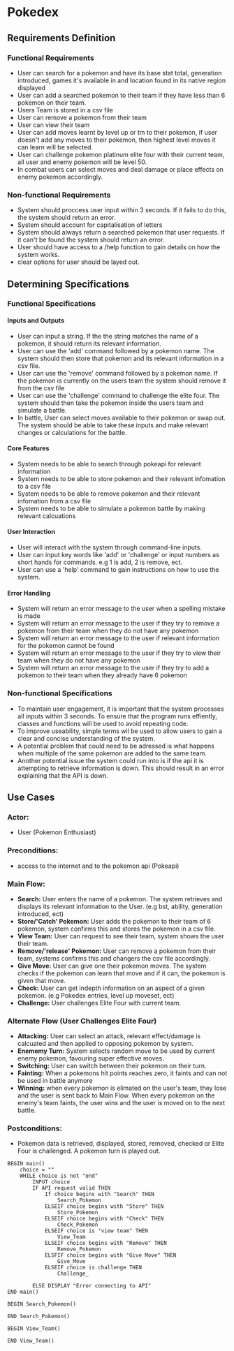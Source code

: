 # Pokedex
## Requirements Definition
### Functional Requirements
* User can search for a pokemon and have its base stat total, generation introduced, games it's available in and location found in its native region displayed
* User can add a searched pokemon to their team if they have less than 6 pokemon on their team.
* Users Team is stored in a csv file
* User can remove a pokemon from their team
* User can view their team
* User can add moves learnt by level up or tm to their pokemon, if user doesn't add any moves to their pokemon, then highest level moves it can learn will be selected.
* User can challenge pokemon platinum elite four with their current team, all user and enemy pokemon will be level 50.
* In combat users can select moves and deal damage or place effects on enemy pokemon accordingly.

### Non-functional Requirements
* System should proccess user input within 3 seconds. If it fails to do this, the system should return an error.
* System should account for capitalisation of letters
* System should always return a searched pokemon that user requests. If it can't be found the system should return an error.
* User should have access to a /help function to gain details on how the system works.
* clear options for user should be layed out.

## Determining Specifications

### Functional Specifications
#### __Inputs and Outputs__
* User can input a string. If the the string matches the name of a pokemon, it should return its relevant information.
* User can use the 'add' command followed by a pokemon name. The system should then store that pokemon and its relevant information in a csv file.
* User can use the 'remove' command followed by a pokemon name. If the pokemon is currently on the users team the system should remove it from the csv file
* User can use the 'challenge' command to challenge the elite four. The system should then take the pokemon inside the users team and simulate a battle.
* In battle, User can select moves available to their pokemon or swap out. The system should be able to take these inputs and make relevant changes or calculations for the battle.

#### __Core Features__
* System needs to be able to search through pokeapi for relevant information
* System needs to be able to store pokemon and their relevant infomation to a csv file
* System needs to be able to remove pokemon and their relevant infomation from a csv file
* System needs to be able to simulate a pokemon battle by making relevant calcuations

#### __User Interaction__
* User will interact with the system through command-line inputs.
* User can input key words like 'add' or 'challenge' or input numbers as short hands for commands. e.g 1 is add, 2 is remove, ect.
* User can use a 'help' command to gain instructions on how to use the system.

#### __Error Handling__
* System will return an error message to the user when a spelling mistake is made
* System will return an error message to the user if they try to remove a pokemon from their team when they do not have any pokemon
* System will return an error message to the user if relevant information for the pokemon cannot be found
* System will return an error message to the user if they try to view their team when they do not have any pokemon
* System will return an error message to the user if they try to add a pokemon to their team when they already have 6 pokemon

### Non-functional Specifications
* To maintain user engagement, it is important that the system processes all inputs within 3 seconds. To ensure that the program runs effiently, classes and functions will be used to avoid repeating code.
* To improve useability, simple terms wil be used to allow users to gain a clear and concise understanding of the system.
* A potential problem that could need to be adressed is what happens when multiple of the same pokemon are added to the same team.
* Another potential issue the system could run into is if the api it is attempting to retrieve information is down. This should result in an error explaining that the API is down.

## Use Cases
### Actor:
- User (Pokemon Enthusiast)
### Preconditions: 
- access to the internet and to the pokemon api (Pokeapi)
### Main Flow:
- __Search:__ User enters the name of a pokemon. The system retrieves and displays its relevant information to the User. (e.g bst, ability, generation introduced, ect)
- __Store/'Catch' Pokemon:__ User adds the pokemon to their team of 6 pokemon, system confirms this and stores the pokemon in a csv file.
- __View Team:__ User can request to see their team, system shows the user their team.
- __Remove/'release' Pokemon:__ User can remove a pokemon from their team, systems confirms this and changers the csv file accordingly.
- __Give Move:__ User can give one  their pokemon moves. The system checks if the pokemon can learn that move and if it can, the pokemon is given that move.
- __Check:__ User can get indepth information on an aspect of a given pokemon. (e.g Pokedex entries, level up moveset, ect)
- __Challenge:__ User challenges Elite Four with current team.

### Alternate Flow (User Challenges Elite Four)
- __Attacking:__ User can select an attack, relevant effect/damage is calcuated and then  applied to opposing pokemon by system.
- __Enememy Turn:__ System selects random move to be used by current enemy pokemon, favouring super effective moves.
- __Switching:__ User can switch between their pokemon on their turn.
- __Fainting:__ When a pokemons hit points reaches zero, it faints and can not be used in battle anymore
- __Winning:__ when every pokemon is elimated on the user's team, they lose and the user is sent back to Main Flow. When every pokemon on the enemy's team faints, the user wins and the user is moved on to the next battle.

### Postconditions:
- Pokemon data is retrieved, displayed, stored, removed, checked or Elite Four is challenged. A pokemon turn is played out.
```
BEGIN main()
    choice = ""
    WHILE choice is not "end"
        INPUT choice
        IF API request valid THEN
            If choice begins with "Search" THEN
                Search_Pokemon
            ELSEIF choice begins with "Store" THEN
                Store_Pokemon 
            ELSEIF choice begins with "Check" THEN
                Check_Pokemon
            ELSEIF choice is "view team" THEN
                View_Team
            ELSEIF choice begins with "Remove" THEN
                Remove_Pokemon
            ELSFIF choice begins with "Give Move" THEN
                Give_Move
            ELSEIF choice is challenge THEN
                Challenge_

        ELSE DISPLAY "Error connecting to API"
END main()

BEGIN Search_Pokemon()

END Search_Pokemon()

BEGIN View_Team()

END View_Team()
```